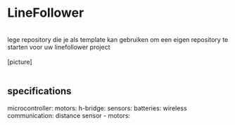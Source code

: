 # LineFollower
<br />
lege repository die je als template kan gebruiken om een eigen repository te starten voor uw linefollower project
<br />
<br />
[picture]
<br />
<br />
  
## specifications

microcontroller:
motors: 
h-bridge:
sensors:
batteries:
wireless communication:
distance sensor - motors:

